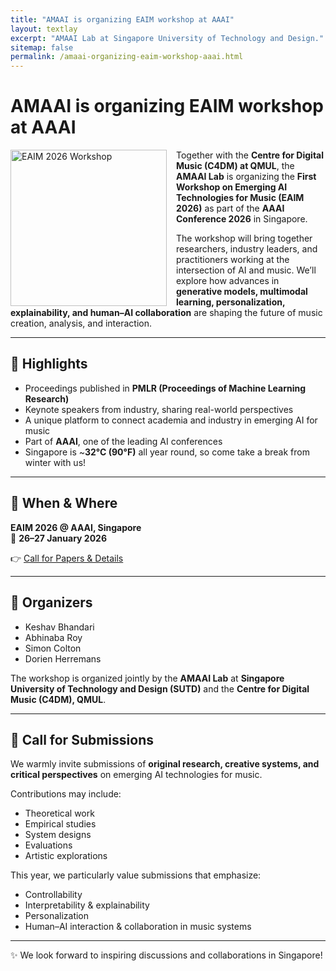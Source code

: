 ```yaml
---
title: "AMAAI is organizing EAIM workshop at AAAI"
layout: textlay
excerpt: "AMAAI Lab at Singapore University of Technology and Design."
sitemap: false
permalink: /amaai-organizing-eaim-workshop-aaai.html
---
```


# AMAAI is organizing EAIM workshop at AAAI

<img src="{{ site.url }}{{ site.baseurl }}/images/newspic/eaim_0.jpeg" 
     alt="EAIM 2026 Workshop" 
     style="float: left; margin-right: 15px; width: 250px;">

Together with the **Centre for Digital Music (C4DM) at QMUL**, the **AMAAI Lab** is organizing the **First Workshop on Emerging AI Technologies for Music (EAIM 2026)** as part of the **AAAI Conference 2026** in Singapore.

The workshop will bring together researchers, industry leaders, and practitioners working at the intersection of AI and music. We’ll explore how advances in **generative models, multimodal learning, personalization, explainability, and human–AI collaboration** are shaping the future of music creation, analysis, and interaction.

---

## 🔹 Highlights
- Proceedings published in **PMLR (Proceedings of Machine Learning Research)**
- Keynote speakers from industry, sharing real-world perspectives
- A unique platform to connect academia and industry in emerging AI for music
- Part of **AAAI**, one of the leading AI conferences
- Singapore is ~**32°C (90°F)** all year round, so come take a break from winter with us!

---

## 📍 When & Where
**EAIM 2026 @ AAAI, Singapore**  
📅 **26–27 January 2026**

👉 [Call for Papers & Details](https://amaai-lab.github.io/EAIM2026/)

---

## 👥 Organizers
- Keshav Bhandari  
- Abhinaba Roy  
- Simon Colton  
- Dorien Herremans  

The workshop is organized jointly by the **AMAAI Lab** at **Singapore University of Technology and Design (SUTD)** and the **Centre for Digital Music (C4DM), QMUL**.

---

## 📢 Call for Submissions
We warmly invite submissions of **original research, creative systems, and critical perspectives** on emerging AI technologies for music.  

Contributions may include:  
- Theoretical work  
- Empirical studies  
- System designs  
- Evaluations  
- Artistic explorations  

This year, we particularly value submissions that emphasize:  
- Controllability  
- Interpretability & explainability  
- Personalization  
- Human–AI interaction & collaboration in music systems  

---

✨ We look forward to inspiring discussions and collaborations in Singapore!

